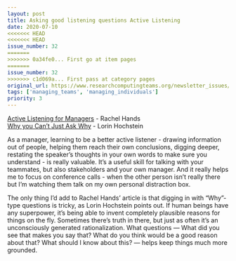 ```yaml
---
layout: post
title: Asking good listening questions Active Listening
date: 2020-07-10
<<<<<<< HEAD
<<<<<<< HEAD
issue_number: 32
=======
>>>>>>> 0a34fe0... First go at item pages
=======
issue_number: 32
>>>>>>> c1d069a... First pass at category pages
original_url: https://www.researchcomputingteams.org/newsletter_issues/0032
tags: ['managing_teams', 'managing_individuals']
priority: 3
---
```


<!-- markdownlint-disable MD033 -->
<!-- markdownlint-disable MD041 -->
<!-- markdownlint-disable MD049 -->

[Active Listening for Managers](https://rachelhands.com/2020/07/07/active-listening-for-managers/) - Rachel Hands <br/>
[Why you Can’t Just Ask Why](https://surfingcomplexity.blog/2020/05/22/why-you-cant-just-ask-why/) - Lorin Hochstein

As a manager, learning to be a better active listener - drawing information out of people, helping them reach their own conclusions, digging deeper, restating the speaker’s thoughts in your own words to make sure you understand - is really valuable.  It’s a useful skill for talking with your teammates, but also stakeholders and your own manager.   And it really helps me to focus on conference calls - when the other person isn’t really there but I’m watching them talk on my own personal distraction box.

The only thing I’d add to Rachel Hands’ article is that digging in with “Why”-type questions is tricky, as Lorin Hochstein points out.  If human beings have any superpower, it’s being able to invent completely plausible reasons for things on the fly.  Sometimes there’s truth in there, but just as often it’s an unconsciously generated rationalization.  What questions — What did you see that makes you say that?  What do you think would be a good reason about that?  What should I know about this?  — helps keep things much more grounded.